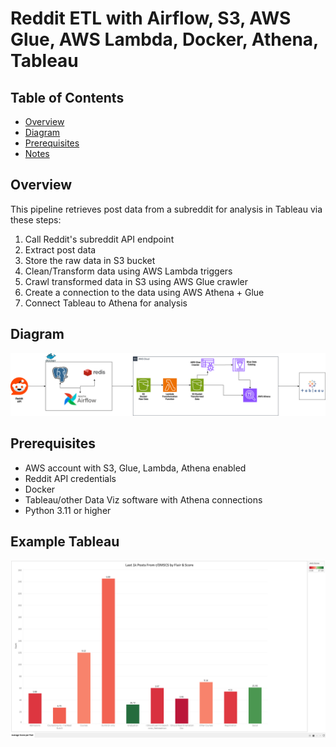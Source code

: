 # Reddit ETL with Airflow, S3, AWS Glue, AWS Lambda, Docker, Athena, Tableau

## Table of Contents

- [Overview](#overview)
- [Diagram](#diagram)
- [Prerequisites](#prerequisites)
- [Notes](#notes)

## Overview

This pipeline retrieves post data from a subreddit for analysis in Tableau via these steps:

1. Call Reddit's subreddit API endpoint
2. Extract post data
2. Store the raw data in S3 bucket
3. Clean/Transform data using AWS Lambda triggers
4. Crawl transformed data in S3 using AWS Glue crawler
5. Create a connection to the data using AWS Athena + Glue
6. Connect Tableau to Athena for analysis

## Diagram
![RedditDataEngineering.png](assets%2Freddit_aws.png)

## Prerequisites
- AWS account with S3, Glue, Lambda, Athena enabled
- Reddit API credentials
- Docker
- Tableau/other Data Viz software with Athena connections
- Python 3.11 or higher

## Example Tableau
![RedditAWSTableau.png](assets%2FTableau4Github.png)
